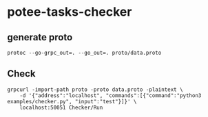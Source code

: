 # potee-tasks-checker

## generate proto
```
protoc --go-grpc_out=. --go_out=. proto/data.proto 
```

## Check
```
grpcurl -import-path proto -proto data.proto -plaintext \
    -d '{"address":"localhost", "commands":[{"command":"python3 examples/checker.py", "input":"test"}]}' \
    localhost:50051 Checker/Run
```